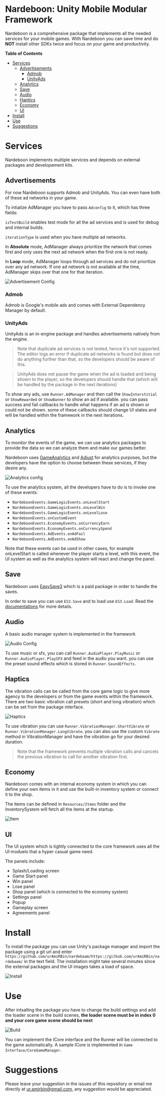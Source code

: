 # Nardeboon: Unity Mobile Modular Framework

Nardeboon is a comprehensive package that implements all the needed services for your mobile games. With Nardeboon you can save time and do **NOT** install other SDKs twice and focus on your game and productivity.

**Table of Contents**

- [Services](#services)
    - [Advertisements](#advertisements)
        - [Admob](#admob)
        - [UnityAds](#unityads)
    - [Analytics](#analytics)
    - [Save](#save)
    - [Audio](#audio)
    - [Haptics](#haptics)
    - [Economy](#economy)
    - [UI](#ui)
- [Install](#install)
- [Use](#use)
- [Suggestions](#suggestions)


# Services
Nardeboon implements multiple services and depends on external packages and developement kits.

## Advertisements
For now Nardeboon supports Admob and UnityAds. You can even have both of these ad networks in your game.

To intialize AdManager you have to pass `Adconfig` to it, which has three fields:

`isTestBuild` enables test mode for all the ad services and is used for debug and internal builds.

`iterationType` is used when you have multiple ad networks. 

In **Absolute** mode, AdManager always prioritize the network that comes first and only uses the next ad network when the first one is not ready.

In **Loop** mode, AdManager loops through ad services and do not prioritize over any ad network. If one ad network is not available at the time, AdManager skips over that one for that iteration.

![Advertisement Config](/images/adconfig.png)

### Admob
Admob is Google's mobile ads and comes with External Dependency Manager by default.

### UnityAds
UnityAds is an in-engine package and handles advertisements natively from the engine.

> Note that duplicate ad services is not tested, hence it's not supported. The editor logs an error if duplicate ad networks is found but does not do anything further than that, so the developers should be aware of this.

> UnityAds does not pause the game when the ad is loaded and being shown to the player, so the developers should handle that (which will be handled by the package in the next iterations)

To show any ads, use `Runner.AdManager` and then call the `ShowInterstitial` or `ShowRewarded` or `ShowBanner` to show an ad if available. you can pass success and fail callbacks to handle what happens if an ad is shown or could not be shown. some of these callbacks should change UI states and will be handled within the framework in the next iterations.

## Analytics

To monitor the events of the game, we can use analytics packages to provide the data so we can analyze them and make our games better.

Nardeboon uses [GameAnalytics](https://github.com/googleads/googleads-mobile-unity) and [Adjust](https://github.com/adjust/unity_sdk) for analytics purposes, but the developers have the option to choose between these services, if they desire any.

![Analytics config](/images/analytics-config.png)

To use the analytics system, all the developers have to do is to invoke one of these events:

- `NardeboonEvents.GameLogicEvents.onLevelStart`
- `NardeboonEvents.GameLogicEvents.onLevelWin`
- `NardeboonEvents.GameLogicEvents.onLevelLose`
- `NardeboonEvents.onCustomEvent`
- `NardeboonEvents.EconomyEvents.onCurrencyEarn`
- `NardeboonEvents.EconomyEvents.onCurrencySpend`
- `NardeboonEvents.AdEvents.onAdFail`
- `NardeboonEvents.AdEvents.onAdShow`

Note that these events can be used in other cases, for example onLevelStart is called whenever the player starts a level, with this event, the UI system as well as the analytics system will react and change the panel.

## Save
Nardeboon uses [EasySave3](https://docs.moodkie.com/product/easy-save-3/) which is a paid package in order to handle the saves.

In order to save you can use `ES3.Save` and to load use `ES3.Load`. Read the [documentations](https://docs.moodkie.com/product/easy-save-3/) for more details.


## Audio
A basic audio manager system is implemented in the framework

![Audio Config](/images/audio.png)

To use music or sfx, you can call `Runner.AudioPlayer.PlayMusic` or `Runner.AudioPlayer.PlaySFX` and feed in the audio you want. you can use the preset sound effects which is stored in `Runner.SoundEffects`.

## Haptics

The vibration calls can be called from the core game logic to give more agency to the developers or from the game events within the framework. There are two basic vibration call presets (short and long vibration) which can be set from the package interface.

![Haptics](/images/vibration.png)

To use vibration you can use `Runner.VibrationManager.ShortVibrate` or `Runner.VibrationManager.LongVibrate`. you can also use the custom `Vibrate` method in VibrationManager and have the vibration go for your desired duration.

> Note that the framework prevents multiple vibration calls and cancels the previous vibration to call for another vibration first.

## Economy

Nardeboon comes with an internal economy system in which you can define your own items in it and use the built-in inventory system or connect it to the shop.

The items can be defined in `Resources/Items` folder and the InventorySystem will fetch all the items at the startup.

![Item](/images/game-item.png)

## UI

The UI system which is tightly connected to the core framework uses all the UI moduels that a hyper casual game need.

The panels include:
- Splash/Loading screen
- Game Start panel
- Win panel
- Lose panel
- Shop panel (which is connected to the economy system)
- Settings panel
- Popup
- Gameplay screen
- Agreements panel

# Install

To install the package you can use Unity's package manager and import the package using a git url and enter `https://github.com/urAmiRBin/nardebaam/https://github.com/urAmiRBin/nardebaam/` in the text field. The installation might take several minutes since the external packages and the UI images takes a load of space.

![Install](/images/install.png)

# Use

After intsalling the package you have to change the build settings and add the loader scene in the build scenes, **the loader scene must be in index 0 and your core game scene should be next**

![Build](/images/build.png)

You can implement the ICore interface and the Runner will be connected to the game automatically. A sample ICore is implemented in `Game Interface/CoreGameManager`.

# Suggestions

Please leave your suggestion in the issues of this repository or email me directly at ur.amirbin@gmail.com, any suggestion would be appreciated.